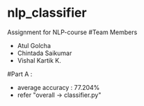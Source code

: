 # nlp_classifier
Assignment for NLP-course
#Team Members
* Atul Golcha
* Chintada Saikumar
* Vishal Kartik K.

#Part A :
* average accuracy : 77.204%  
* refer "overall -> classifier.py"
